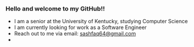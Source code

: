 ### Hello and welcome to my GitHub‼️
-  I am a senior at the University of Kentucky, studying Computer Science
-  I am currently looking for work as a Software Engineer 
-  Reach out to me via email: sashfaq64@gmail.com
-  

<!--
**sashfaq64/sashfaq64** is a ✨ _special_ ✨ repository because its `README.md` (this file) appears on your GitHub profile.

Here are some ideas to get you started:

- 🔭 I’m currently working on ...
- 🌱 I’m currently learning ...
- 👯 I’m looking to collaborate on ...
- 🤔 I’m looking for help with ...
- 💬 Ask me about ...
- 📫 How to reach me: ...
- 😄 Pronouns: ...
- ⚡ Fun fact: ...
-->
